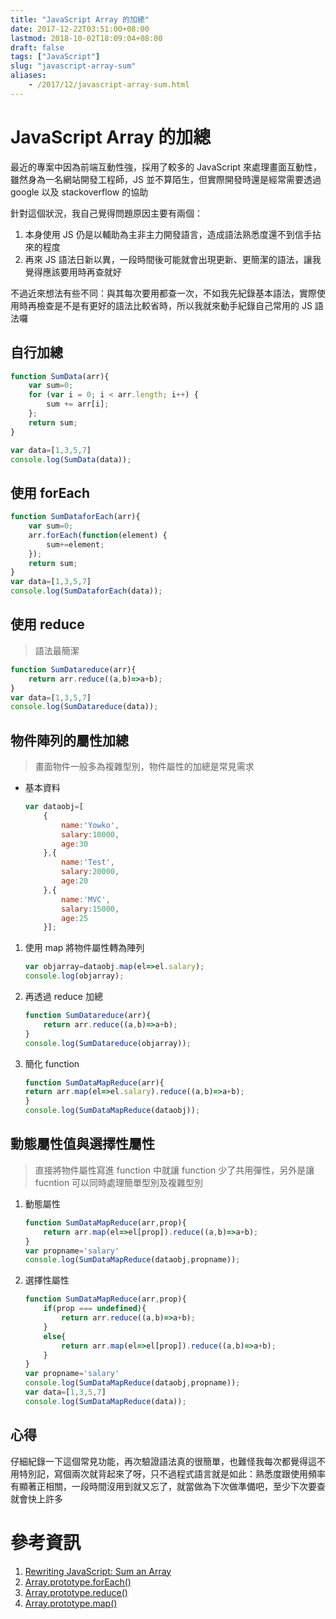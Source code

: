 ```yaml
---
title: "JavaScript Array 的加總"
date: 2017-12-22T03:51:00+08:00
lastmod: 2018-10-02T18:09:04+08:00
draft: false
tags: ["JavaScript"]
slug: "javascript-array-sum"
aliases:
    - /2017/12/javascript-array-sum.html
---
```

# JavaScript Array 的加總
最近的專案中因為前端互動性強，採用了較多的 JavaScript 來處理畫面互動性，雖然身為一名網站開發工程師，JS 並不算陌生，但實際開發時還是經常需要透過 google 以及 stackoverflow 的協助

針對這個狀況，我自己覺得問題原因主要有兩個：

1.  本身使用 JS 仍是以輔助為主非主力開發語言，造成語法熟悉度還不到信手拈來的程度
2.  再來 JS 語法日新以異，一段時間後可能就會出現更新、更簡潔的語法，讓我覺得應該要用時再查就好


不過近來想法有些不同：與其每次要用都查一次，不如我先紀錄基本語法，實際使用時再檢查是不是有更好的語法比較省時，所以我就來動手紀錄自己常用的 JS 語法囉

## 自行加總

```js
function SumData(arr){
    var sum=0;
    for (var i = 0; i < arr.length; i++) {
        sum += arr[i];
    };
    return sum;
}

var data=[1,3,5,7]
console.log(SumData(data));
```

## 使用 forEach

```js
function SumDataforEach(arr){
    var sum=0;
    arr.forEach(function(element) {
        sum+=element;
    });
    return sum;
}
var data=[1,3,5,7]
console.log(SumDataforEach(data));
```

## 使用 reduce

> 語法最簡潔

```js
function SumDatareduce(arr){
    return arr.reduce((a,b)=>a+b);  
}
var data=[1,3,5,7]
console.log(SumDatareduce(data));
```

## 物件陣列的屬性加總

> 畫面物件一般多為複雜型別，物件屬性的加總是常見需求

*   基本資料

    ```js
    var dataobj=[
        {
            name:'Yowko',
            salary:10000,
            age:30
        },{
            name:'Test',
            salary:20000,
            age:20
        },{
            name:'MVC',
            salary:15000,
            age:25
        }];
    ```
1.  使用 map 將物件屬性轉為陣列

    ```js
    var objarray=dataobj.map(el=>el.salary);
    console.log(objarray);
    ```
2.  再透過 reduce 加總

    ```js
    function SumDatareduce(arr){
        return arr.reduce((a,b)=>a+b);  
    }
    console.log(SumDatareduce(objarray));
    ```

3.  簡化 function

    ```js
    function SumDataMapReduce(arr){
    return arr.map(el=>el.salary).reduce((a,b)=>a+b);
    }
    console.log(SumDataMapReduce(dataobj));
    ```

## 動態屬性值與選擇性屬性

> 直接將物件屬性寫進 function 中就讓 function 少了共用彈性，另外是讓 fucntion 可以同時處理簡單型別及複雜型別

1.  動態屬性

    ```js
    function SumDataMapReduce(arr,prop){
        return arr.map(el=>el[prop]).reduce((a,b)=>a+b);
    }
    var propname='salary'
    console.log(SumDataMapReduce(dataobj,propname));
    ```

2.  選擇性屬性

    ```js
    function SumDataMapReduce(arr,prop){
        if(prop === undefined){
            return arr.reduce((a,b)=>a+b);  
        }
        else{
            return arr.map(el=>el[prop]).reduce((a,b)=>a+b);
        }
    }
    var propname='salary'
    console.log(SumDataMapReduce(dataobj,propname));
    var data=[1,3,5,7]
    console.log(SumDataMapReduce(data));
    ```

## 心得

仔細紀錄一下這個常見功能，再次驗證語法真的很簡單，也難怪我每次都覺得這不用特別記，寫個兩次就背起來了呀，只不過程式語言就是如此：熟悉度跟使用頻率有顯著正相關，一段時間沒用到就又忘了，就當做為下次做準備吧，至少下次要查就會快上許多

# 參考資訊

1.  [Rewriting JavaScript: Sum an Array](https://medium.com/chrisburgin/rewriting-javascript-sum-an-array-dbf838996ed0)
2.  [Array.prototype.forEach()](https://developer.mozilla.org/zh-TW/docs/Web/JavaScript/Reference/Global_Objects/Array/forEach)
3.  [Array.prototype.reduce()](https://developer.mozilla.org/zh-TW/docs/Web/JavaScript/Reference/Global_Objects/Array/Reduce)
4.  [Array.prototype.map()](https://developer.mozilla.org/zh-TW/docs/Web/JavaScript/Reference/Global_Objects/Array/map)
